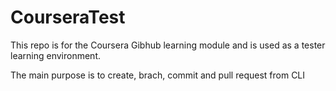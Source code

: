 # CourseraTest

This repo is for the Coursera Gibhub learning module and is used as a tester learning environment.

The main purpose is to create, brach, commit and pull request from CLI
